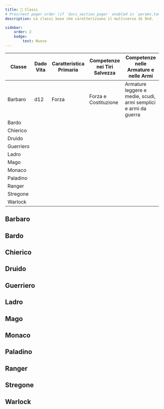```yaml
---
title: 👑 Classi
# Prev/next pager order (if `docs_section_pager` enabled in `params.toml`)
description: Le classi base che caratterizzano il multiverso di Dnd.

sidebar:
    order: 2
    badge:
        text: Nuovo
---
```


| Classe | Dado Vita | Caratteristica Primaria | Competenze nei Tiri Salvezza | Competenze nelle Armature e nelle Armi |
| ------ | --------- | ----------------------- | ---------------------------- | -------------------------------------- |
| Barbaro | d12 | Forza | Forza e Costituzione | Armature leggere e medie, scudi, armi semplici e armi da guerra |
| Bardo |
| Chierico |
| Druido |
| Guerriero |
| Ladro |
| Mago |
| Monaco |
| Paladino |
| Ranger |
| Stregone |
| Warlock |

## Barbaro

## Bardo

## Chierico

## Druido

## Guerriero

## Ladro

## Mago

## Monaco

## Paladino

## Ranger

## Stregone

## Warlock
